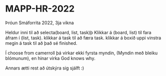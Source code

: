 # MAPP-HR-2022
Þróun Smáforrita 2022, 3ja vikna 

Heldur inni til að selecta(board, list, task)þ
Klikkar á (board, list) til fara áfram í (list, task).
klikkar á task til að færa task. 
klikkar á boxið uppi vinstra megin á task til að það sé finished.

Í choose from camerroll þá virkar ekki fyrsta myndin, (Myndin með bleiku blómunum), en hinar virka
God knows why.

Annars ætti rest að útskýra sig sjálft :)